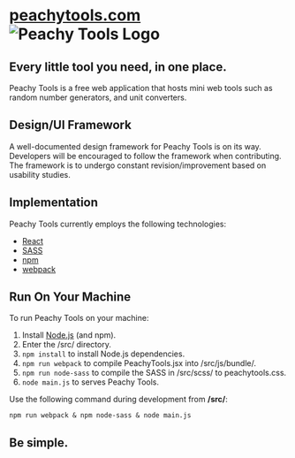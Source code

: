 [peachytools.com](https://peachytools.com) ![Peachy Tools Logo](http://peachytools.com/favicon.png "Peachy Tools Logo")
===

## Every little tool you need, in one place.

Peachy Tools is a free web application that hosts mini web tools such as random number generators, and unit converters.


## Design/UI Framework

A well-documented design framework for Peachy Tools is on its way. Developers will be encouraged to follow the framework when contributing. The framework is to undergo constant revision/improvement based on usability studies.


## Implementation

Peachy Tools currently employs the following technologies:
- [React](https://facebook.github.io/react/)
- [SASS](http://sass-lang.com/)
- [npm](https://www.npmjs.com/)
- [webpack](https://webpack.js.org/)


## Run On Your Machine

To run Peachy Tools on your machine:
1. Install [Node.js](https://nodejs.org/) (and npm).
2. Enter the /src/ directory.
3. `npm install` to install Node.js dependencies.
4. `npm run webpack` to compile PeachyTools.jsx into /src/js/bundle/.
5. `npm run node-sass` to compile the SASS in /src/scss/ to peachytools.css.
6. `node main.js` to serves Peachy Tools.

Use the following command during development from **/src/**:
```
npm run webpack & npm node-sass & node main.js
```

## Be simple.
